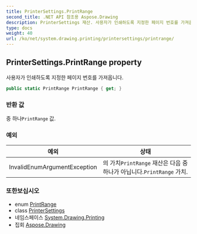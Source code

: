 ```yaml
---
title: PrinterSettings.PrintRange
second_title: .NET API 참조용 Aspose.Drawing
description: PrinterSettings 재산. 사용자가 인쇄하도록 지정한 페이지 번호를 가져옵니다.
type: docs
weight: 40
url: /ko/net/system.drawing.printing/printersettings/printrange/
---
```

## PrinterSettings.PrintRange property

사용자가 인쇄하도록 지정한 페이지 번호를 가져옵니다.

```csharp
public static PrintRange PrintRange { get; }
```

### 반환 값

중 하나`PrintRange` 값.

### 예외

| 예외 | 상태 |
| --- | --- |
| InvalidEnumArgumentException | 의 가치`PrintRange` 재산은 다음 중 하나가 아닙니다.`PrintRange` 가치. |

### 또한보십시오

* enum [PrintRange](../../printrange/)
* class [PrinterSettings](../)
* 네임스페이스 [System.Drawing.Printing](../../printersettings/)
* 집회 [Aspose.Drawing](../../../)


